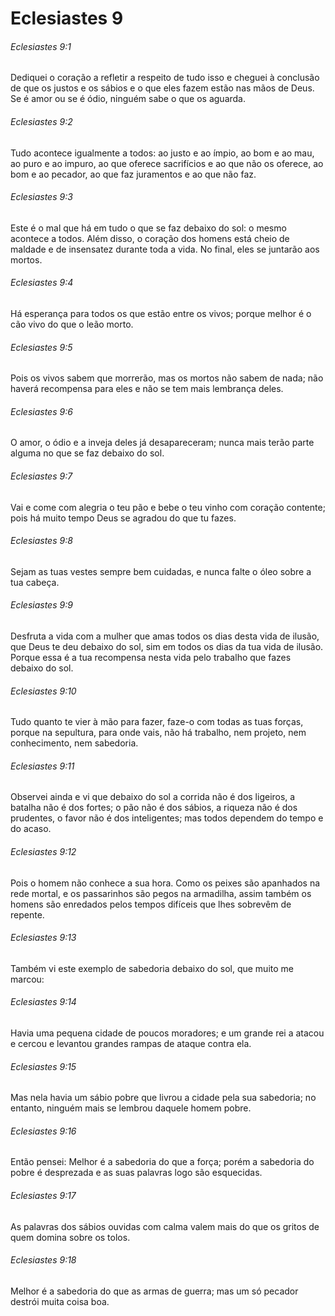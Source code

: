 # Eclesiastes 9

###### Eclesiastes 9:1

Dediquei o coração a refletir a respeito de tudo isso e cheguei à conclusão de que os justos e os sábios e o que eles fazem estão nas mãos de Deus. Se é amor ou se é ódio, ninguém sabe o que os aguarda.

###### Eclesiastes 9:2

Tudo acontece igualmente a todos: ao justo e ao ímpio, ao bom e ao mau, ao puro e ao impuro, ao que oferece sacrifícios e ao que não os oferece, ao bom e ao pecador, ao que faz juramentos e ao que não faz.

###### Eclesiastes 9:3

Este é o mal que há em tudo o que se faz debaixo do sol: o mesmo acontece a todos. Além disso, o coração dos homens está cheio de maldade e de insensatez durante toda a vida. No final, eles se juntarão aos mortos.

###### Eclesiastes 9:4

Há esperança para todos os que estão entre os vivos; porque melhor é o cão vivo do que o leão morto.

###### Eclesiastes 9:5

Pois os vivos sabem que morrerão, mas os mortos não sabem de nada; não haverá recompensa para eles e não se tem mais lembrança deles.

###### Eclesiastes 9:6

O amor, o ódio e a inveja deles já desapareceram; nunca mais terão parte alguma no que se faz debaixo do sol.

###### Eclesiastes 9:7

Vai e come com alegria o teu pão e bebe o teu vinho com coração contente; pois há muito tempo Deus se agradou do que tu fazes.

###### Eclesiastes 9:8

Sejam as tuas vestes sempre bem cuidadas, e nunca falte o óleo sobre a tua cabeça.

###### Eclesiastes 9:9

Desfruta a vida com a mulher que amas todos os dias desta vida de ilusão, que Deus te deu debaixo do sol, sim em todos os dias da tua vida de ilusão. Porque essa é a tua recompensa nesta vida pelo trabalho que fazes debaixo do sol.

###### Eclesiastes 9:10

Tudo quanto te vier à mão para fazer, faze-o com todas as tuas forças, porque na sepultura, para onde vais, não há trabalho, nem projeto, nem conhecimento, nem sabedoria.

###### Eclesiastes 9:11

Observei ainda e vi que debaixo do sol a corrida não é dos ligeiros, a batalha não é dos fortes; o pão não é dos sábios, a riqueza não é dos prudentes, o favor não é dos inteligentes; mas todos dependem do tempo e do acaso.

###### Eclesiastes 9:12

Pois o homem não conhece a sua hora. Como os peixes são apanhados na rede mortal, e os passarinhos são pegos na armadilha, assim também os homens são enredados pelos tempos difíceis que lhes sobrevêm de repente.

###### Eclesiastes 9:13

Também vi este exemplo de sabedoria debaixo do sol, que muito me marcou:

###### Eclesiastes 9:14

Havia uma pequena cidade de poucos moradores; e um grande rei a atacou e cercou e levantou grandes rampas de ataque contra ela.

###### Eclesiastes 9:15

Mas nela havia um sábio pobre que livrou a cidade pela sua sabedoria; no entanto, ninguém mais se lembrou daquele homem pobre.

###### Eclesiastes 9:16

Então pensei: Melhor é a sabedoria do que a força; porém a sabedoria do pobre é desprezada e as suas palavras logo são esquecidas.

###### Eclesiastes 9:17

As palavras dos sábios ouvidas com calma valem mais do que os gritos de quem domina sobre os tolos.

###### Eclesiastes 9:18

Melhor é a sabedoria do que as armas de guerra; mas um só pecador destrói muita coisa boa.

